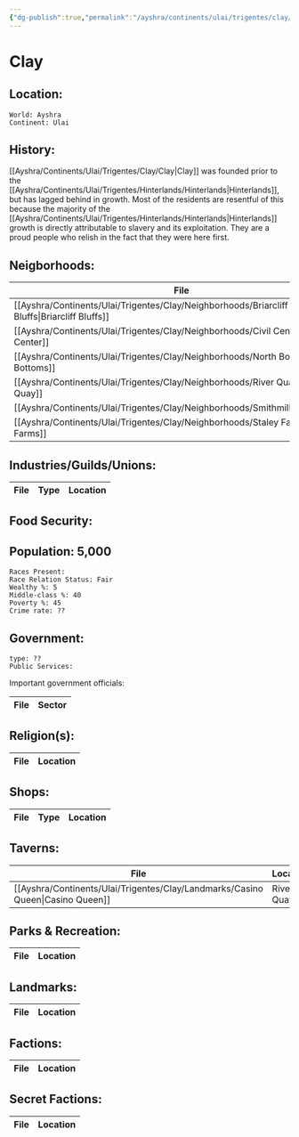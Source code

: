 ```yaml
---
{"dg-publish":true,"permalink":"/ayshra/continents/ulai/trigentes/clay/clay/"}
---
```


# Clay

## Location:
	World: Ayshra
	Continent: Ulai
	

## History:
[[Ayshra/Continents/Ulai/Trigentes/Clay/Clay\|Clay]] was founded prior to the [[Ayshra/Continents/Ulai/Trigentes/Hinterlands/Hinterlands\|Hinterlands]], but has lagged behind in growth. Most of the residents are resentful of this because the majority of the [[Ayshra/Continents/Ulai/Trigentes/Hinterlands/Hinterlands\|Hinterlands]] growth is directly attributable to slavery and its exploitation. They are a proud people who relish in the fact that they were here first. 
## Neigborhoods:
| File                                                                                            | Type                            | Summary |
| ----------------------------------------------------------------------------------------------- | ------------------------------- | ------- |
| [[Ayshra/Continents/Ulai/Trigentes/Clay/Neighborhoods/Briarcliff Bluffs\|Briarcliff Bluffs]] | residential                     | \-      |
| [[Ayshra/Continents/Ulai/Trigentes/Clay/Neighborhoods/Civil Center\|Civil Center]]           | residential/commercial/industry | \-      |
| [[Ayshra/Continents/Ulai/Trigentes/Clay/Neighborhoods/North Bottoms\|North Bottoms]]         | industry                        | \-      |
| [[Ayshra/Continents/Ulai/Trigentes/Clay/Neighborhoods/River Quay\|River Quay]]               | commercial/industry             | \-      |
| [[Ayshra/Continents/Ulai/Trigentes/Clay/Neighborhoods/Smithmille\|Smithmille]]               | residential/industry            | \-      |
| [[Ayshra/Continents/Ulai/Trigentes/Clay/Neighborhoods/Staley Farms\|Staley Farms]]           | industry                        | \-      |


## Industries/Guilds/Unions:
| File | Type | Location |
| ---- | ---- | -------- |

## Food Security:

## Population: 5,000 

	Races Present: 
	Race Relation Status: Fair
	Wealthy %: 5
	Middle-class %: 40
	Poverty %: 45
	Crime rate: ??
	

## Government:
	type: ??
	Public Services:

Important government officials:

| File | Sector |
| ---- | ------ |


## Religion(s):
| File | Location |
| ---- | -------- |

## Shops:
| File | Type | Location |
| ---- | ---- | -------- |

## Taverns:
| File                                                                              | Location   |
| --------------------------------------------------------------------------------- | ---------- |
| [[Ayshra/Continents/Ulai/Trigentes/Clay/Landmarks/Casino Queen\|Casino Queen]] | River Quay |

## Parks & Recreation:
| File | Location |
| ---- | -------- |

## Landmarks:
| File | Location |
| ---- | -------- |

## Factions:
| File | Location |
| ---- | -------- |

## Secret Factions:
| File | Location |
| ---- | -------- |



